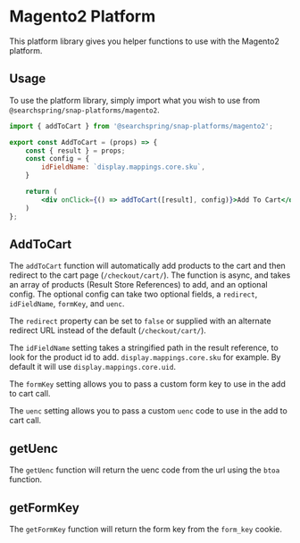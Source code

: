 # Magento2 Platform
This platform library gives you helper functions to use with the Magento2 platform. 


## Usage 
To use the platform library, simply import what you wish to use from `@searchspring/snap-platforms/magento2`.

```jsx
import { addToCart } from '@searchspring/snap-platforms/magento2';

export const AddToCart = (props) => {
    const { result } = props;
    const config = {
        idFieldName: `display.mappings.core.sku`,
    }

    return (
        <div onClick={() => addToCart([result], config)}>Add To Cart</div>
    )
};
```

## AddToCart
The `addToCart` function will automatically add products to the cart and then redirect to the cart page (`/checkout/cart/`). The function is async, and takes an array of products (Result Store References) to add, and an optional config. The optional config can take two optional fields, a `redirect`, `idFieldName`, `formKey`, and `uenc`.

The `redirect` property can be set to `false` or supplied with an alternate redirect URL instead of the default (`/checkout/cart/`). 

The `idFieldName` setting takes a stringified path in the result reference, to look for the product id to add. `display.mappings.core.sku` for example. By default it will use `display.mappings.core.uid`.

The `formKey` setting allows you to pass a custom form key to use in the add to cart call. 

The `uenc` setting allows you to pass a custom `uenc` code to use in the add to cart call. 

## getUenc 
The `getUenc` function will return the uenc code from the url using the `btoa` function.

## getFormKey
The `getFormKey` function will return the form key from the `form_key` cookie.
